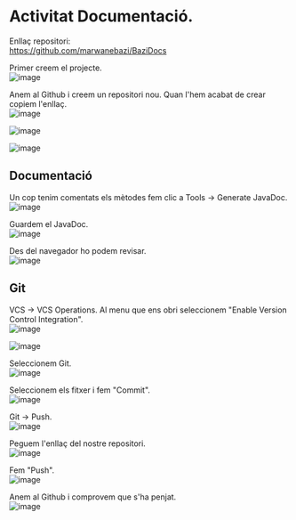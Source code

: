 # Activitat Documentació.
Enllaç repositori:  
https://github.com/marwanebazi/BaziDocs  

Primer creem el projecte.  
![image](https://user-images.githubusercontent.com/113586070/220423415-1feccc62-f70e-4c2f-91fc-f2030c1fd51c.png)  

Anem al Github i creem un repositori nou. Quan l'hem acabat de crear copiem l'enllaç.  
![image](https://user-images.githubusercontent.com/113586070/220423603-401b296c-7dae-4ba9-81db-5e67b51bd025.png)  

![image](https://user-images.githubusercontent.com/113586070/220423657-7a7dd635-4a46-45cc-bc11-ad30ef78ff6f.png)  
 
![image](https://user-images.githubusercontent.com/113586070/220423710-fdaaabb4-e23e-4108-a381-9f0265be93a6.png)  

## Documentació
Un cop tenim comentats els mètodes fem clic a Tools -> Generate JavaDoc.  
![image](https://user-images.githubusercontent.com/113586070/220423759-6dccc215-b8d1-4eec-9575-950fbf1c43fe.png)  

Guardem el JavaDoc.  
![image](https://user-images.githubusercontent.com/113586070/220429921-a2cbc8a4-3de9-4200-9a84-2231965ea8d1.png)  

Des del navegador ho podem revisar.  
![image](https://user-images.githubusercontent.com/113586070/220429974-db0b244f-903a-4806-89f3-966cbfb92b8e.png)  

## Git
VCS -> VCS Operations. Al menu que ens obri seleccionem "Enable Version Control Integration".  
![image](https://user-images.githubusercontent.com/113586070/220430219-19642c7b-b392-416a-af6e-d91fc2ef0897.png)  

![image](https://user-images.githubusercontent.com/113586070/220430255-c81768d8-05cf-4b54-ad79-b90030a7e4a4.png)  

Seleccionem Git.  
![image](https://user-images.githubusercontent.com/113586070/220430302-0be4c4ab-7462-48a2-b082-e8ff98c77a06.png)  

Seleccionem els fitxer i fem "Commit".  
![image](https://user-images.githubusercontent.com/113586070/220430345-8281bd8b-ffe5-465a-b880-fec0c2551891.png)  

Git -> Push.  
![image](https://user-images.githubusercontent.com/113586070/220430440-e2a00d46-4349-48ed-a43b-a56711e7744a.png)  

Peguem l'enllaç del nostre repositori.  
![image](https://user-images.githubusercontent.com/113586070/220430466-4b184a2a-e68e-4cdd-ae4b-fc4e969682c1.png)  

Fem "Push".  
![image](https://user-images.githubusercontent.com/113586070/220430508-43f4e632-0fb1-48a6-ad67-5c9007727cc5.png)  

Anem al Github i comprovem que s'ha penjat.  
![image](https://user-images.githubusercontent.com/113586070/220430549-8855a882-028b-491b-b673-2d75e111e9d6.png)  

